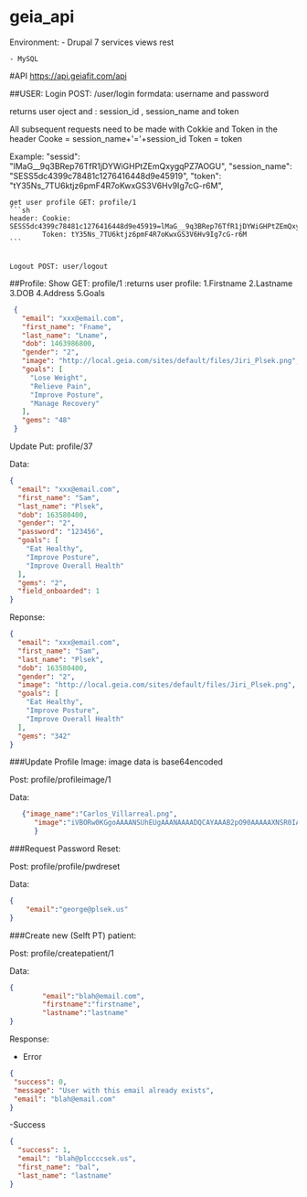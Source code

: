 # geia_api

Environment:
    - Drupal 7
        services
        views
        rest
        
    - MySQL
    
    
    
#API
https://api.geiafit.com/api

##USER:
   Login POST: /user/login
      formdata: username and password
      
   returns user oject and : session_id , session_name and token
   
   All subsequent requests need to be made with Cokkie and Token in the header
   Cooke = session_name+'='+session_id
   Token = token
   
   Example:
    "sessid": "lMaG__9q3BRep76TfR1jDYWiGHPtZEmQxygqPZ7AOGU",
    "session_name": "SESS5dc4399c78481c1276416448d9e45919",
    "token": "tY35Ns_7TU6ktjz6pmF4R7oKwxGS3V6Hv9Ig7cG-r6M",
    
    get user profile GET: profile/1
	```sh
    header: Cookie: SESS5dc4399c78481c1276416448d9e45919=lMaG__9q3BRep76TfR1jDYWiGHPtZEmQxygqPZ7AOGU
            Token: tY35Ns_7TU6ktjz6pmF4R7oKwxGS3V6Hv9Ig7cG-r6M
	```
			
			
	Logout POST: user/logout
            
##Profile:
   Show GET: profile/1 :returns user profile: 
          1.Firstname
          2.Lastname
          3.DOB
          4.Address
          5.Goals
		  
```json
 {
   "email": "xxx@email.com",
   "first_name": "Fname",
   "last_name": "Lname",
   "dob": 1463986800,
   "gender": "2",
   "image": "http://local.geia.com/sites/default/files/Jiri_Plsek.png",
   "goals": [
     "Lose Weight",
     "Relieve Pain",
     "Improve Posture",
     "Manage Recovery"
   ],
   "gems": "48"
 }
```

  Update Put:  profile/37
  
  Data: 
  ```json
  {
    "email": "xxx@email.com",
    "first_name": "Sam",
    "last_name": "Plsek",
    "dob": 163580400,
    "gender": "2",
	"password": "123456",
    "goals": [
      "Eat Healthy",
      "Improve Posture",
      "Improve Overall Health"
    ],
    "gems": "2",
	"field_onboarded": 1
  }
  ```
  Reponse:
  ```json
  {
    "email": "xxx@email.com",
    "first_name": "Sam",
    "last_name": "Plsek",
    "dob": 163580400,
    "gender": "2",
    "image": "http://local.geia.com/sites/default/files/Jiri_Plsek.png",
    "goals": [
      "Eat Healthy",
      "Improve Posture",
      "Improve Overall Health"
    ],
    "gems": "342"
  }
  ```
  
###Update Profile Image:
  image data is base64encoded
  
  Post: profile/profileimage/1
  
  Data:
  
  ```json
	 {"image_name":"Carlos_Villarreal.png",
	    "image":"iVBORw0KGgoAAAANSUhEUgAAANAAAADQCAYAAAB2pO90AAAAAXNSR0IArs4c6QAAABxpRE9UAAAAAgAAAAAAAABoAAAAKAAAAGgAAABoAADCzmUR6s4AAEAASURBVHgBVL33m19Zdadb\/8B9POP73KHpnHM3ndRqqRVaOatyzjlXqUollapKKuWW1Eqt3JEcbWwaTDYDxoAxYOMABodxNhh7zIzDzDhgs+d91z5H3feH\/Zx8vmm957PW2mvvb8Wrrx9Jr7xyML3y8mJ66dpCXr58IF2+Op8uXplPL17cky5c2pfOX5hNFy+xfWkunT0\/k86f30tzSXtxluPu35teOD2dzpzdzb596dyLe9M5r7u8n2Oz6eQL0+nQ4ZG0\/8BA2jfbm\/bM9KTpXV1pbKgx9XZVp97uOlpt6umoSr2dVamH1t9bS6tLgwONaWigKQ32NabR4eY0MdaaJsda0u7pzjS7r597DqUDh0bS\/MJAOnBgMM3tH0yz831p33xvWtg\/kPbO9qSZmS5aZ5rZ051mdnel3bu7066pDvbxPti\/a7oj9s3O9nG8k\/WOtGdPV9qzj\/P39rDkHvvY5l5Te9rzOvv2zfk6fWl2rjft3tvJ8a40vYf77u1Oe2x7OtP07vY0NdXOso3XaUtTvNYutien3GY\/25OTrezjc9HGx5vS2HhLGuMzjo02p\/GxpjTK0n3DI41pZKQpDQ3yvfXw\/fTU01zWpYE+1\/keu2pTdzvfaWdt6mrj+4ztytTdyT7W+\/muu9p3pk6OdXfUxHfvsY62nVxXlTpat6eerhp+A+7D79HDsa62Sq6t45rK1NlK47yezhrOr0ldHRynua\/bdfZ38fp9vI73jfuwr63d9+AxzvNaWn9fQ\/zufX6O3oa43s80wG\/d30vraUhDfU1pgPU+7KPPz9nP56cND7SkwX....."
		}
  ```
###Request Password Reset:

  Post: profile/profile/pwdreset
  
  Data:
  
  ```json
  {
      "email":"george@plsek.us"
  }
  ```
  
###Create new (Selft PT) patient:

  Post: profile/createpatient/1
  
  Data:
  
  ```json
  {
	      "email":"blah@email.com",
	      "firstname":"firstname",
	      "lastname":"lastname"
  }
  ```
  
  Response:
   - Error
  
  ```json
  {
   "success": 0,
   "message": "User with this email already exists",
   "email": "blah@email.com"
  }
  ```
  
   -Success
   
   ```json
   {
     "success": 1,
     "email": "blah@plccccsek.us",
     "first_name": "bal",
     "last_name": "lastname"
   }
   
   ```

  
  
    

    
    
    
